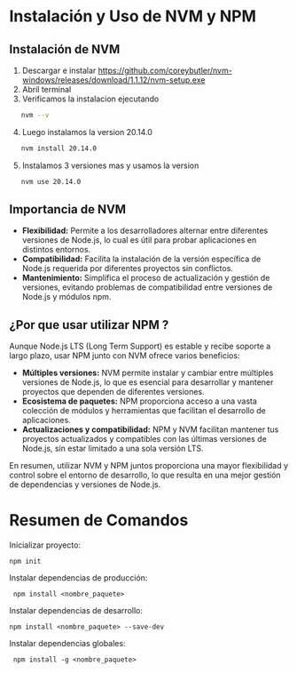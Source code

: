 

# Instalación y Uso de NVM y NPM


## Instalación de NVM 

1. Descargar e instalar https://github.com/coreybutler/nvm-windows/releases/download/1.1.12/nvm-setup.exe
2. Abril terminal
3. Verificamos la instalacion ejecutando
 ```sh
    nvm --v
 ```
4. Luego instalamos la version 20.14.0
 ```sh
    nvm install 20.14.0
 ```
5. Instalamos 3 versiones mas y usamos la version

 ```sh
    nvm use 20.14.0
 ```

## Importancia de NVM

- **Flexibilidad:** Permite a los desarrolladores alternar entre diferentes versiones de Node.js, lo cual es útil para probar aplicaciones en distintos entornos.
- **Compatibilidad:** Facilita la instalación de la versión específica de Node.js requerida por diferentes proyectos sin conflictos.
- **Mantenimiento:** Simplifica el proceso de actualización y gestión de versiones, evitando problemas de compatibilidad entre versiones de Node.js y módulos npm.


## ¿Por que usar utilizar NPM ?

Aunque Node.js LTS (Long Term Support) es estable y recibe soporte a largo plazo, usar NPM junto con NVM ofrece varios beneficios:

- **Múltiples versiones:** NVM permite instalar y cambiar entre múltiples versiones de Node.js, lo que es esencial para desarrollar y mantener proyectos que dependen de diferentes versiones.
- **Ecosistema de paquetes:** NPM proporciona acceso a una vasta colección de módulos y herramientas que facilitan el desarrollo de aplicaciones.
- **Actualizaciones y compatibilidad:** NPM y NVM facilitan mantener tus proyectos actualizados y compatibles con las últimas versiones de Node.js, sin estar limitado a una sola versión LTS.

En resumen, utilizar NVM y NPM juntos proporciona una mayor flexibilidad y control sobre el entorno de desarrollo, lo que resulta en una mejor gestión de dependencias y versiones de Node.js.

# Resumen de Comandos

Inicializar proyecto:
 ```
 npm init 

  ```
Instalar dependencias de producción:
 ```
  npm install <nombre_paquete>
```
Instalar dependencias de desarrollo: 
 ```
npm install <nombre_paquete> --save-dev
 ```
Instalar dependencias globales:
 ```
  npm install -g <nombre_paquete>
 ```
